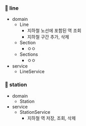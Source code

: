 ### 🧱 line

- domain
  - Line
    - 지하철 노선에 포함된 역 조회
    - 지하철 구간 추가, 삭제
  - Section
    - ㅇㅇ
  - Sections
    - ㅇㅇ
- service
  - LineService

### 🧱 station

- domain
  - Station
- service
  - StationService
    - 지하철 역 저장, 조회, 삭제
